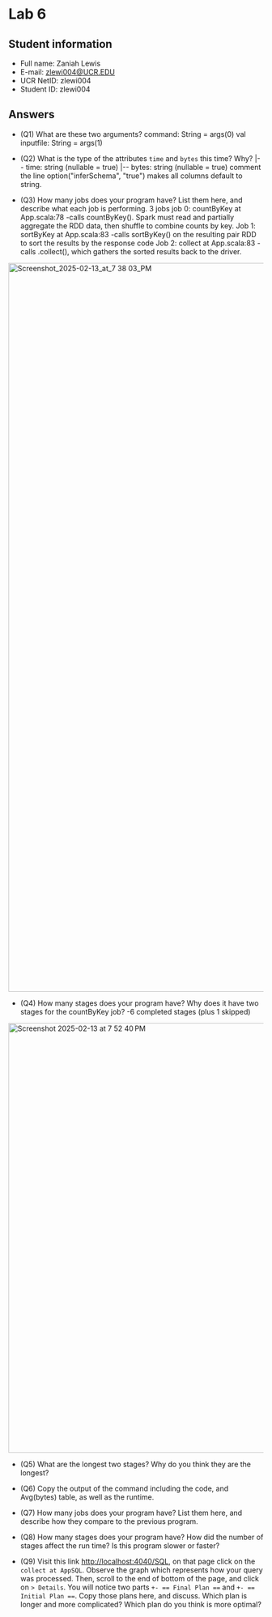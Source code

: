 # Lab 6

## Student information

* Full name: Zaniah Lewis
* E-mail: zlewi004@UCR.EDU
* UCR NetID: zlewi004
* Student ID: zlewi004

## Answers

* (Q1) What are these two arguments?
    command: String = args(0)
    val inputfile: String = args(1)

* (Q2) What is the type of the attributes `time` and `bytes` this time? Why?
 |-- time: string (nullable = true)
|-- bytes: string (nullable = true)
comment the line option("inferSchema", "true") makes all columns default to string.

* (Q3) How many jobs does your program have? List them here, and describe what each job is performing.
3 jobs
  job 0: countByKey at App.scala:78
  -calls countByKey(). Spark must read and partially aggregate the RDD data, then shuffle to combine counts by key.
Job 1: sortByKey at App.scala:83
-calls sortByKey() on the resulting pair RDD to sort the results by the response code
Job 2: collect at App.scala:83
-calls .collect(), which gathers the sorted results back to the driver.
<img width="1440" alt="Screenshot_2025-02-13_at_7 38 03_PM" src="https://github.com/user-attachments/assets/535db1e4-d8a9-4d92-8556-3576dd346428" />


* (Q4) How many stages does your program have? Why does it have two stages for the countByKey job?
-6 completed stages (plus 1 skipped)
<img width="849" alt="Screenshot 2025-02-13 at 7 52 40 PM" src="https://github.com/user-attachments/assets/cb165b85-a231-4b1a-9d9d-114ad753d6f2" />


* (Q5) What are the longest two stages? Why do you think they are the longest?


* (Q6) Copy the output of the command including the code, and Avg(bytes) table, as well as the runtime.


* (Q7) How many jobs does your program have? List them here, and describe how they compare to the previous program.



* (Q8) How many stages does your program have? How did the number of stages affect the run time? Is this program slower or faster?


* (Q9) Visit this link [http://localhost:4040/SQL](http://localhost:4040/SQL), on that page click on the `collect at AppSQL`. Observe the graph which represents how your query was processed. Then, scroll to the end of bottom of the page, and click on `> Details`. You will notice two parts `+- == Final Plan ==` and `+- == Initial Plan ==`. Copy those plans here, and discuss. Which plan is longer and more complicated? Which plan do you think is more optimal?

